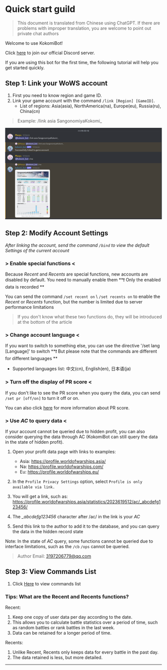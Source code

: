 # Quick start guild

> This document is translated from Chinese using ChatGPT. If there are problems with improper translation, you are welcome to point out private chat authors

Welcome to use KokomiBot! 

Click [here](https://discord.gg/n5swUvFRfr) to join our official Discord server.

If you are using this bot for the first time, the following tutorial will help you get started quickly.

## Step 1: Link your WoWS account

1. First you need to know region and game ID.
2. Link your game account with the command `/link [Region] [GameID]`.
    - List of regions: Asia(asia), NorthAmerica(na), Europe(eu), Russia(ru), China(cn)

> Example: /link asia SangonomiyaKokomi_

![](https://github.com/SangonomiyaKoko/Kokomibot_docs/blob/main/docs/en/link_account.png)

## Step 2: Modify Account Settings

*After linking the account, send the command `/bind` to view the default Settings of the current account*

### > Enable special functions <

Because *Recent* and *Recents* are special functions, new accounts are disabled by default. You need to manually enable them **❗ Only the enabled data is recorded **

You can send the command `/set recent on` \\ `/set recents on` to enable the *Recent* or *Recents* function, but the number is limited due to server performance limitations

> If you don't know what these two functions do, they will be introduced at the bottom of the article

### > Change account language <

If you want to switch to something else, you can use the directive '/set lang [Language]' to switch **❗ But please note that the commands are different for different languages **
- Supported languages list: 中文(cn), English(en), 日本语(ja)

### > Turn off the display of PR score <

If you don't like to see the PR score when you query the data, you can send `/set pr [off/on]` to turn it off or on. 

You can also click [here](https://asia.wows-numbers.com/personal/rating) for more information about PR score.

### > Use *AC* to query data <

If your account cannot be queried due to hidden profit, you can also consider querying the data through AC (KokomiBot can still query the data in the state of hidden profit).

1. Open your profit data page with links to examples:
    - Asia: https://profile.worldofwarships.asia/
    - Na: https://profile.worldofwarships.com/
    - Eu: https://profile.worldofwarships.eu/

2. In the `Profile Privacy Settings` option, select `Profile is only available via link.`

3. You will get a link, such as: 
https://profile.worldofwarships.asia/statistics/2023619512/ac/_abcdefg123456/

4. The *_abcdefg123456* character after /ac/ in the link is your *AC*

5. Send this link to the author to add it to the database, and you can query the data in the hidden record state

Note: In the state of *AC* query, some functions cannot be queried due to interface limitations, such as the `/cb` `/ops` cannot be queried.

> Author Email: 3197206779@qq.com

## Step 3: View Commands List

1. Click [Here](https://github.com/SangonomiyaKoko/Kokomibot_docs/blob/main/docs/en/commands_list.md) to view commands list


### Tips: What are the Recent and Recents functions?
Recent: 
1. Keep one copy of user data per day according to the date. 
2. This allows you to calculate battle statistics over a period of time, such as random battles or rank battles in the last week. 
3. Data can be retained for a longer period of time.

Recents: 
1. Unlike Recent, Recents only keeps data for every battle in the past day. 
2. The data retained is less, but more detailed.

---
